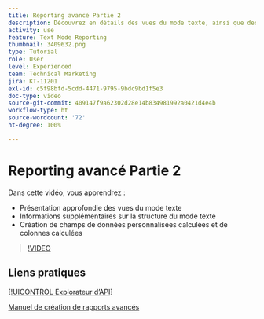```yaml
---
title: Reporting avancé Partie 2
description: Découvrez en détails des vues du mode texte, ainsi que des informations supplémentaires sur la structure du mode texte, les données personnalisées calculées et les colonnes calculées.
activity: use
feature: Text Mode Reporting
thumbnail: 3409632.png
type: Tutorial
role: User
level: Experienced
team: Technical Marketing
jira: KT-11201
exl-id: c5f98bfd-5cdd-4471-9795-9bdc9bd1f5e3
doc-type: video
source-git-commit: 409147f9a62302d28e14b834981992a0421d4e4b
workflow-type: ht
source-wordcount: '72'
ht-degree: 100%

---
```


# Reporting avancé Partie 2

Dans cette vidéo, vous apprendrez :

* Présentation approfondie des vues du mode texte
* Informations supplémentaires sur la structure du mode texte
* Création de champs de données personnalisées calculées et de colonnes calculées

>[!VIDEO](https://video.tv.adobe.com/v/3409634/?quality=12&learn=on)

## Liens pratiques

[[!UICONTROL Explorateur d’API]](https://developer.adobe.com/workfront/api-explorer/)

[Manuel de création de rapports avancés](/help/assets/advanced-reporting-manual.pdf)
